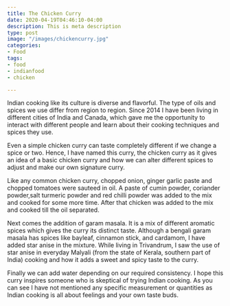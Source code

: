 ```yaml
---
title: The Chicken Curry
date: 2020-04-19T04:46:10-04:00
description: This is meta description
type: post
image: "/images/chickencurry.jpg"
categories:
- Food
tags:
- food
- indianfood
- chicken

---
```

Indian cooking like its culture is diverse and flavorful. The type of oils and spices we use differ from region to region. Since 2014 I have been living in different cities of India and Canada, which gave me the opportunity to interact with different people and learn about their cooking techniques and spices they use. 

Even a simple chicken curry can taste completely different if we change a spice or two.  Hence, I have named this curry, the chicken curry as it gives an idea of a basic chicken curry and how we can alter different spices to adjust and make our own signature curry.

 Like any common chicken curry, chopped onion, ginger garlic paste and chopped tomatoes were sauteed in oil.   A paste of cumin powder, coriander powder,salt turmeric powder and red chilli powder was added to the mix and cooked for some more time. After that chicken was added to the mix and cooked till the oil separated. 

Next comes the addition of garam masala. It is a mix of different aromatic spices which gives the curry its distinct taste. Although a bengali garam masala has spices like bayleaf, cinnamon stick, and cardamom, I have added star anise in the mixture. While living in Trivandrum, I saw the use of star anise in everyday Malyali (from the state of Kerala, southern part of India) cooking and how it adds a sweet and spicy taste to the curry.

Finally we can add water depending on our required consistency. I hope this curry inspires someone who is skeptical of trying Indian cooking. As you can see I have not mentioned any specific measurement or quantities as Indian cooking is all about feelings and  your own taste buds.
